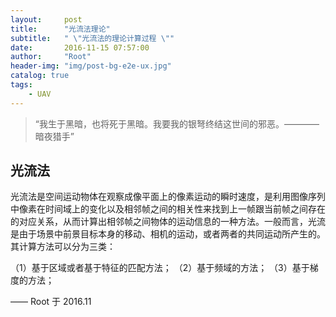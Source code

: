 ```yaml
---
layout:     post
title:      "光流法理论"
subtitle:   " \"光流法的理论计算过程 \""
date:       2016-11-15 07:57:00
author:     "Root"
header-img: "img/post-bg-e2e-ux.jpg"
catalog: true
tags:
    - UAV
---
```


> “我生于黑暗，也将死于黑暗。我要我的银弩终结这世间的邪恶。————暗夜猎手”

 ## 光流法

 光流法是空间运动物体在观察成像平面上的像素运动的瞬时速度，是利用图像序列中像素在时间域上的变化以及相邻帧之间的相关性来找到上一帧跟当前帧之间存在的对应关系，从而计算出相邻帧之间物体的运动信息的一种方法。一般而言，光流是由于场景中前景目标本身的移动、相机的运动，或者两者的共同运动所产生的。其计算方法可以分为三类：

 （1）基于区域或者基于特征的匹配方法；
 （2）基于频域的方法；
 （3）基于梯度的方法；


—— Root 于 2016.11


